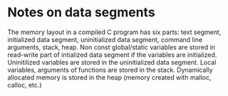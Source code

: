 # Notes on data segments
The memory layout in a compiled C program has six parts: text segment, initialized data segment, uninitialized data segment, command line arguments, stack, heap.
Non const global/static variables are stored in read-write part of intialized data segment if the variables are initialized.  Uninitilized variables are
stored in the uninitialized data segment. Local variables, arguments of functions are stored in the stack. 
Dynamically allocated memory is stored in the heap (memory created with malloc, calloc, etc.)
